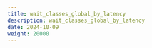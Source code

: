 ```yaml
---
title: wait_classes_global_by_latency
description: wait_classes_global_by_latency
date: 2024-10-09
weight: 20000
---
```

<style>
th, td {
  border: 1px solid rgb(190, 190, 190);
}
</style>
